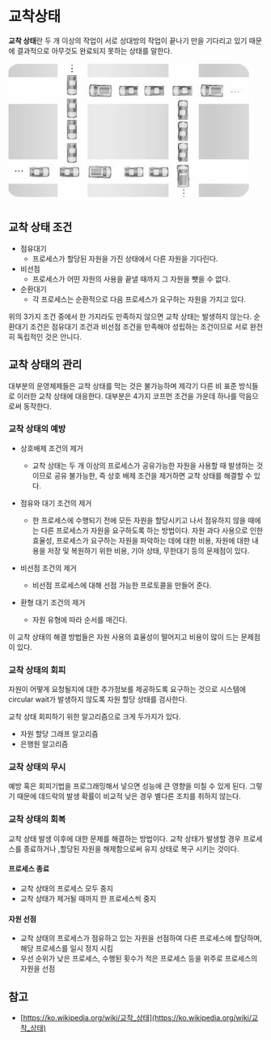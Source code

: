 # **교착상태**

**교착 상태**란 두 개 이상의 작업이 서로 상대방의 작업이 끝나기 만을 기다리고 있기 때문에 결과적으로 아무것도 완료되지 못하는 상태를 말한다. 

![](.\images\dead.jpg)



## 교착 상태 조건

- 점유대기
  - 프로세스가 할당된 자원을 가진 상태에서 다른 자원을 기다린다.
- 비선점
  - 프로세스가 어떤 자원의 사용을 끝낼 때까지 그 자원을 뺏을 수 없다.
- 순환대기
  - 각 프로세스는 순환적으로 다음 프로세스가 요구하는 자원을 가지고 있다.

위의 3가지 조건 중에서 한 가지라도 만족하지 않으면 교착 상태는 발생하지 않는다. 순환대기 조건은 점유대기 조건과 비선점 조건을 만족해야 성립하는 조건이므로 서로 완전히 독립적인 것은 안니다.



## 교착 상태의 관리

대부분의 운영체제들은 교착 상태를 막는 것은 불가능하며 제각기 다른 비 표준 방식들로 이러한 교착 상태에 대응한다. 대부분은 4가지 코프먼 조건을 가운데 하나를 막음으로써 동작한다.



### 교착 상태의 예방

- 상호배제 조건의 제거
  - 교착 상태는 두 개 이상의 프로세스가 공유가능한 자원을 사용할 때 발생하는 것이므로 공유 불가능한, 즉 상호 배제 조건을 제거하면 교착 상태를 해결할 수 있다.
- 점유와 대기 조건의 제거
  - 한 프로세스에 수행되기 전에 모든 자원을 할당시키고 나서 점유하지 않을 때에는 다른 프로세스가 자원을 요구하도록 하는 방법이다. 자원 과다 사용으로 인한 효율성, 프로세스가 요구하는 자원을 파악하는 데에 대한 비용, 자원에 대한 내용을 저장 및 복원하기 위한 비용, 기아 상태, 무한대기 등의 문제점이 있다.

- 비선점 조건의 제거
  - 비선점 프로세스에 대해 선점 가능한 프로토콜을 만들어 준다.

- 환형 대기 조건의 제거
  - 자원 유형에 따라 순서를 매긴다.

이 교착 상태의 해결 방법들은 자원 사용의 효율성이 떨어지고 비용이 많이 드는 문제점이 있다.



### 교착 상태의 회피

자원이 어떻게 요청될지에 대한 추가정보를 제공하도록 요구하는 것으로 시스템에 circular wait가 발생하지 않도록 자원 할당 상태를 검사한다.

교착 상태 회피하기 위한 알고리즘으로 크게 두가지가 있다.

- 자원 할당 그래프 알고리즘
- 은행원 알고리즘



### 교착 상태의 무시

예방 혹은 회피기법을 프로그래밍해서 넣으면 성능에 큰 영향을 미칠 수 있게 된다. 그렇기 때문에 데드락의 발생 확률이 비교적 낮은 경우 별다른 조치를 취하지 않는다.



### 교착 상태의 회복

교착 상태 발생 이후에 대한 문제를 해결하는 방법이다. 교착 상태가 발생할 경우 프로세스를 종료하거나 ,할당된 자원을 해제함으로써 유지 상태로 복구 시키는 것이다.



#### 프로세스 종료

- 교착 상태의 프로세스 모두 중지
- 교착 상태가 제거될 때까지 한 프로세스씩 중지



#### 자원 선점

- 교착 상태의 프로세스가 점유하고 있는 자원을 선점하여 다른 프로세스에 할당하며, 해당 프로세스를 일시 정지 시킴
- 우선 순위가 낮은 프로세스, 수행된 횟수가 적은 프로세스 등을 위주로 프로세스의 자원을 선점





## 참고

- [https://ko.wikipedia.org/wiki/교착_상태](https://ko.wikipedia.org/wiki/교착_상태)

